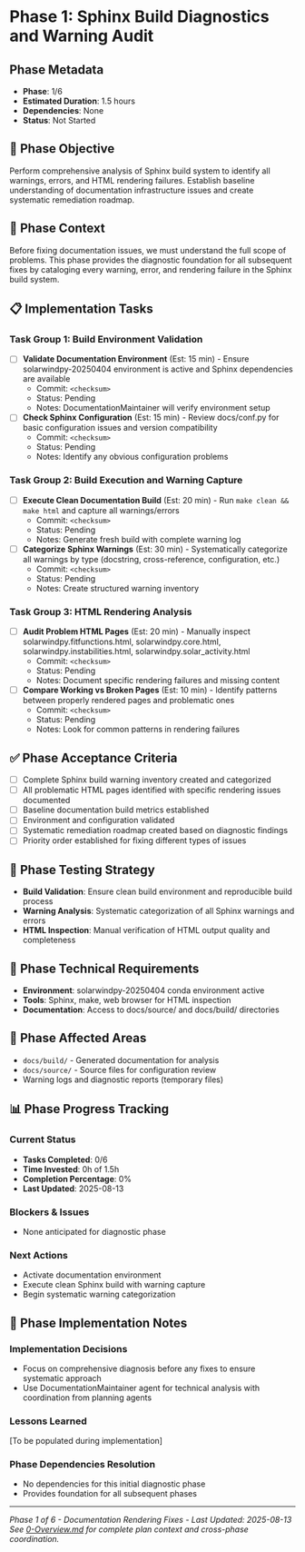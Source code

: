 # Phase 1: Sphinx Build Diagnostics and Warning Audit

## Phase Metadata
- **Phase**: 1/6
- **Estimated Duration**: 1.5 hours
- **Dependencies**: None
- **Status**: Not Started

## 🎯 Phase Objective
Perform comprehensive analysis of Sphinx build system to identify all warnings, errors, and HTML rendering failures. Establish baseline understanding of documentation infrastructure issues and create systematic remediation roadmap.

## 🧠 Phase Context
Before fixing documentation issues, we must understand the full scope of problems. This phase provides the diagnostic foundation for all subsequent fixes by cataloging every warning, error, and rendering failure in the Sphinx build system.

## 📋 Implementation Tasks

### Task Group 1: Build Environment Validation
- [ ] **Validate Documentation Environment** (Est: 15 min) - Ensure solarwindpy-20250404 environment is active and Sphinx dependencies are available
  - Commit: `<checksum>` 
  - Status: Pending
  - Notes: DocumentationMaintainer will verify environment setup
- [ ] **Check Sphinx Configuration** (Est: 15 min) - Review docs/conf.py for basic configuration issues and version compatibility
  - Commit: `<checksum>`
  - Status: Pending
  - Notes: Identify any obvious configuration problems

### Task Group 2: Build Execution and Warning Capture
- [ ] **Execute Clean Documentation Build** (Est: 20 min) - Run `make clean && make html` and capture all warnings/errors
  - Commit: `<checksum>`
  - Status: Pending
  - Notes: Generate fresh build with complete warning log
- [ ] **Categorize Sphinx Warnings** (Est: 30 min) - Systematically categorize all warnings by type (docstring, cross-reference, configuration, etc.)
  - Commit: `<checksum>`
  - Status: Pending
  - Notes: Create structured warning inventory

### Task Group 3: HTML Rendering Analysis
- [ ] **Audit Problem HTML Pages** (Est: 20 min) - Manually inspect solarwindpy.fitfunctions.html, solarwindpy.core.html, solarwindpy.instabilities.html, solarwindpy.solar_activity.html
  - Commit: `<checksum>`
  - Status: Pending
  - Notes: Document specific rendering failures and missing content
- [ ] **Compare Working vs Broken Pages** (Est: 10 min) - Identify patterns between properly rendered pages and problematic ones
  - Commit: `<checksum>`
  - Status: Pending
  - Notes: Look for common patterns in rendering failures

## ✅ Phase Acceptance Criteria
- [ ] Complete Sphinx build warning inventory created and categorized
- [ ] All problematic HTML pages identified with specific rendering issues documented
- [ ] Baseline documentation build metrics established
- [ ] Environment and configuration validated
- [ ] Systematic remediation roadmap created based on diagnostic findings
- [ ] Priority order established for fixing different types of issues

## 🧪 Phase Testing Strategy
- **Build Validation**: Ensure clean build environment and reproducible build process
- **Warning Analysis**: Systematic categorization of all Sphinx warnings and errors
- **HTML Inspection**: Manual verification of HTML output quality and completeness

## 🔧 Phase Technical Requirements
- **Environment**: solarwindpy-20250404 conda environment active
- **Tools**: Sphinx, make, web browser for HTML inspection
- **Documentation**: Access to docs/source/ and docs/build/ directories

## 📂 Phase Affected Areas
- `docs/build/` - Generated documentation for analysis
- `docs/source/` - Source files for configuration review
- Warning logs and diagnostic reports (temporary files)

## 📊 Phase Progress Tracking

### Current Status
- **Tasks Completed**: 0/6
- **Time Invested**: 0h of 1.5h
- **Completion Percentage**: 0%
- **Last Updated**: 2025-08-13

### Blockers & Issues
- None anticipated for diagnostic phase

### Next Actions
- Activate documentation environment
- Execute clean Sphinx build with warning capture
- Begin systematic warning categorization

## 💬 Phase Implementation Notes

### Implementation Decisions
- Focus on comprehensive diagnosis before any fixes to ensure systematic approach
- Use DocumentationMaintainer agent for technical analysis with coordination from planning agents

### Lessons Learned
[To be populated during implementation]

### Phase Dependencies Resolution
- No dependencies for this initial diagnostic phase
- Provides foundation for all subsequent phases

---
*Phase 1 of 6 - Documentation Rendering Fixes - Last Updated: 2025-08-13*
*See [0-Overview.md](./0-Overview.md) for complete plan context and cross-phase coordination.*